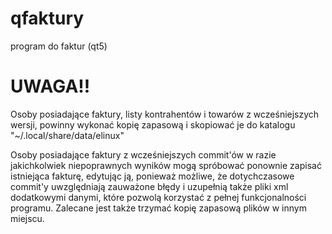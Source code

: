 # qfaktury

program do faktur (qt5)


# UWAGA!!

Osoby posiadające faktury, listy kontrahentów i towarów z wcześniejszych wersji, powinny wykonać kopię zapasową i skopiować je do katalogu "~/.local/share/data/elinux"

Osoby posiadające faktury z wcześniejszych commit'ów w razie jakichkolwiek niepoprawnych wyników mogą spróbować ponownie zapisać istniejąca fakturę, edytując ją, ponieważ możliwe, że dotychczasowe commit'y uwzględniają zauważone błędy i uzupełnią także pliki xml dodatkowymi danymi, które pozwolą korzystać z pełnej funkcjonalności programu. Zalecane jest także trzymać kopię zapasową plików w innym miejscu.

